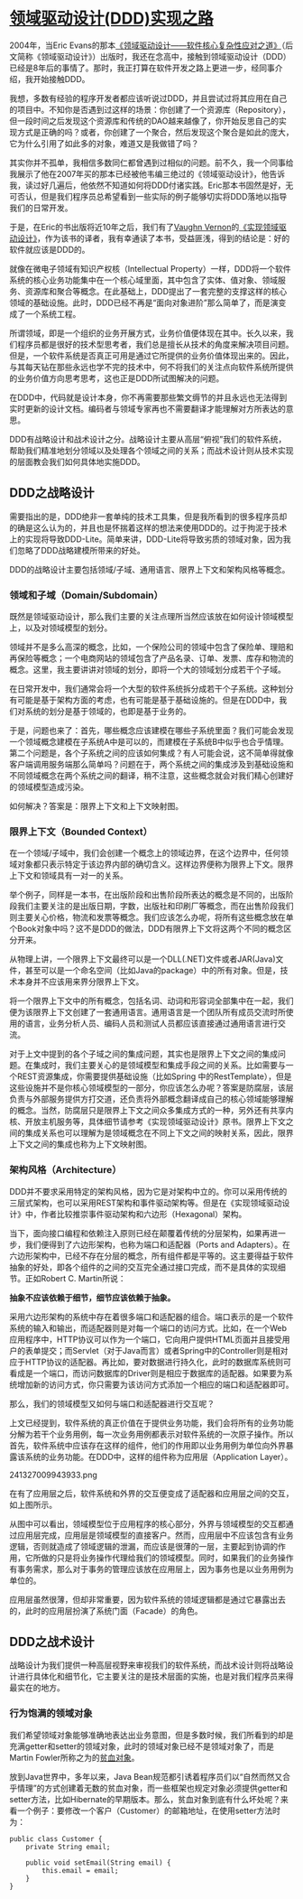 # [领域驱动设计\(DDD\)实现之路](http://www.cnblogs.com/CloudTeng/p/3865411.html)

2004年，当Eric Evans的那本[《领域驱动设计——软件核心复杂性应对之道》](http://book.douban.com/subject/1629512/)（后文简称《领域驱动设计》）出版时，我还在念高中，接触到领域驱动设计（DDD）已经是8年后的事情了。那时，我正打算在软件开发之路上更进一步，经同事介绍，我开始接触DDD。

我想，多数有经验的程序开发者都应该听说过DDD，并且尝试过将其应用在自己的项目中。不知你是否遇到过这样的场景：你创建了一个资源库（Repository），但一段时间之后发现这个资源库和传统的DAO越来越像了，你开始反思自己的实现方式是正确的吗？或者，你创建了一个聚合，然后发现这个聚合是如此的庞大，它为什么引用了如此多的对象，难道又是我做错了吗？

其实你并不孤单，我相信多数同仁都曾遇到过相似的问题。前不久，我一个同事给我展示了他在2007年买的那本已经被他韦编三绝过的《领域驱动设计》，他告诉我，读过好几遍后，他依然不知道如何将DDD付诸实践。Eric那本书固然是好，无可否认，但是我们程序员总希望看到一些实际的例子能够切实将DDD落地以指导我们的日常开发。

于是，在Eric的书出版将近10年之后，我们有了[Vaughn Vernon](http://vaughnvernon.co/)的[《实现领域驱动设计》](http://book.douban.com/subject/25844633/)，作为该书的译者，我有幸通读了本书，受益匪浅，得到的结论是：好的软件就应该是DDD的。

就像在微电子领域有知识产权核（Intellectual Property）一样，DDD将一个软件系统的核心业务功能集中在一个核心域里面，其中包含了实体、值对象、领域服务、资源库和聚合等概念。在此基础上，DDD提出了一套完整的支撑这样的核心领域的基础设施。此时，DDD已经不再是“面向对象进阶”那么简单了，而是演变成了一个系统工程。

所谓领域，即是一个组织的业务开展方式，业务价值便体现在其中。长久以来，我们程序员都是很好的技术型思考者，我们总是擅长从技术的角度来解决项目问题。但是，一个软件系统是否真正可用是通过它所提供的业务价值体现出来的。因此，与其每天钻在那些永远也学不完的技术中，何不将我们的关注点向软件系统所提供的业务价值方向思考思考，这也正是DDD所试图解决的问题。

在DDD中，代码就是设计本身，你不再需要那些繁文缛节的并且永远也无法得到实时更新的设计文档。编码者与领域专家再也不需要翻译才能理解对方所表达的意思。

DDD有战略设计和战术设计之分。战略设计主要从高层“俯视”我们的软件系统，帮助我们精准地划分领域以及处理各个领域之间的关系；而战术设计则从技术实现的层面教会我们如何具体地实施DDD。

## **DDD之战略设计**

需要指出的是，DDD绝非一套单纯的技术工具集，但是我所看到的很多程序员却的确是这么认为的，并且也是怀揣着这样的想法来使用DDD的。过于拘泥于技术上的实现将导致DDD-Lite。简单来讲，DDD-Lite将导致劣质的领域对象，因为我们忽略了DDD战略建模所带来的好处。

DDD的战略设计主要包括领域/子域、通用语言、限界上下文和架构风格等概念。

### 领域和子域（Domain/Subdomain）

既然是领域驱动设计，那么我们主要的关注点理所当然应该放在如何设计领域模型上，以及对领域模型的划分。

领域并不是多么高深的概念，比如，一个保险公司的领域中包含了保险单、理赔和再保险等概念；一个电商网站的领域包含了产品名录、订单、发票、库存和物流的概念。这里，我主要讲讲对领域的划分，即将一个大的领域划分成若干个子域。

在日常开发中，我们通常会将一个大型的软件系统拆分成若干个子系统。这种划分有可能是基于架构方面的考虑，也有可能是基于基础设施的。但是在DDD中，我们对系统的划分是基于领域的，也即是基于业务的。

于是，问题也来了：首先，哪些概念应该建模在哪些子系统里面？我们可能会发现一个领域概念建模在子系统A中是可以的，而建模在子系统B中似乎也合乎情理。第二个问题是，各个子系统之间的应该如何集成？有人可能会说，这不简单得就像客户端调用服务端那么简单吗？问题在于，两个系统之间的集成涉及到基础设施和不同领域概念在两个系统之间的翻译，稍不注意，这些概念就会对我们精心创建好的领域模型造成污染。

如何解决？答案是：限界上下文和上下文映射图。

### 限界上下文（Bounded Context）

在一个领域/子域中，我们会创建一个概念上的领域边界，在这个边界中，任何领域对象都只表示特定于该边界内部的确切含义。这样边界便称为限界上下文。限界上下文和领域具有一对一的关系。

举个例子，同样是一本书，在出版阶段和出售阶段所表达的概念是不同的，出版阶段我们主要关注的是出版日期，字数，出版社和印刷厂等概念，而在出售阶段我们则主要关心价格，物流和发票等概念。我们应该怎么办呢，将所有这些概念放在单个Book对象中吗？这不是DDD的做法，DDD有限界上下文将这两个不同的概念区分开来。

从物理上讲，一个限界上下文最终可以是一个DLL\(.NET\)文件或者JAR\(Java\)文件，甚至可以是一个命名空间（比如Java的package）中的所有对象。但是，技术本身并不应该用来界分限界上下文。

将一个限界上下文中的所有概念，包括名词、动词和形容词全部集中在一起，我们便为该限界上下文创建了一套通用语言。通用语言是一个团队所有成员交流时所使用的语言，业务分析人员、编码人员和测试人员都应该直接通过通用语言进行交流。

对于上文中提到的各个子域之间的集成问题，其实也是限界上下文之间的集成问题。在集成时，我们主要关心的是领域模型和集成手段之间的关系。比如需要与一个REST资源集成，你需要提供基础设施（比如Spring 中的RestTemplate），但是这些设施并不是你核心领域模型的一部分，你应该怎么办呢？答案是防腐层，该层负责与外部服务提供方打交道，还负责将外部概念翻译成自己的核心领域能够理解的概念。当然，防腐层只是限界上下文之间众多集成方式的一种，另外还有共享内核、开放主机服务等，具体细节请参考《实现领域驱动设计》原书。限界上下文之间的集成关系也可以理解为是领域概念在不同上下文之间的映射关系，因此，限界上下文之间的集成也称为上下文映射图。

### 架构风格（Architecture）

DDD并不要求采用特定的架构风格，因为它是对架构中立的。你可以采用传统的三层式架构，也可以采用REST架构和事件驱动架构等。但是在《实现领域驱动设计》中，作者比较推崇事件驱动架构和六边形（Hexagonal）架构。

当下，面向接口编程和依赖注入原则已经在颠覆着传统的分层架构，如果再进一步，我们便得到了六边形架构，也称为端口和适配器（Ports and Adapters）。在六边形架构中，已经不存在分层的概念，所有组件都是平等的。这主要得益于软件抽象的好处，即各个组件的之间的交互完全通过接口完成，而不是具体的实现细节。正如Robert C. Martin所说：

**抽象不应该依赖于细节，细节应该依赖于抽象。**

采用六边形架构的系统中存在着很多端口和适配器的组合。端口表示的是一个软件系统的输入和输出，而适配器则是对每一个端口的访问方式。比如，在一个Web应用程序中，HTTP协议可以作为一个端口，它向用户提供HTML页面并且接受用户的表单提交；而Servlet（对于Java而言）或者Spring中的Controller则是相对应于HTTP协议的适配器。再比如，要对数据进行持久化，此时的数据库系统则可看成是一个端口，而访问数据库的Driver则是相应于数据库的适配器。如果要为系统增加新的访问方式，你只需要为该访问方式添加一个相应的端口和适配器即可。

那么，我们的领域模型又如何与端口和适配器进行交互呢？

上文已经提到，软件系统的真正价值在于提供业务功能，我们会将所有的业务功能分解为若干个业务用例，每一次业务用例都表示对软件系统的一次原子操作。所以首先，软件系统中应该存在这样的组件，他们的作用即以业务用例为单位向外界暴露该系统的业务功能。在DDD中，这样的组件称为应用层（Application Layer）。

241327009943933.png

在有了应用层之后，软件系统和外界的交互便变成了适配器和应用层之间的交互，如上图所示。

从图中可以看出，领域模型位于应用程序的核心部分，外界与领域模型的交互都通过应用层完成，应用层是领域模型的直接客户。然而，应用层中不应该包含有业务逻辑，否则就造成了领域逻辑的泄漏，而应该是很薄的一层，主要起到协调的作用，它所做的只是将业务操作代理给我们的领域模型。同时，如果我们的业务操作有事务需求，那么对于事务的管理应该放在应用层上，因为事务也是以业务用例为单位的。

应用层虽然很薄，但却非常重要，因为软件系统的领域逻辑都是通过它暴露出去的，此时的应用层扮演了系统门面（Facade）的角色。

## **DDD之战术设计**

战略设计为我们提供一种高层视野来审视我们的软件系统，而战术设计则将战略设计进行具体化和细节化，它主要关注的是技术层面的实施，也是对我们程序员来得最实在的地方。

### 行为饱满的领域对象

我们希望领域对象能够准确地表达出业务意图，但是多数时候，我们所看到的却是充满getter和setter的领域对象，此时的领域对象已经不是领域对象了，而是Martin Fowler所称之为的[贫血对象](http://martinfowler.com/bliki/AnemicDomainModel.html)。

放到Java世界中，多年以来，Java Bean规范都引诱着程序员们以“自然而然又合乎情理”的方式创建着无数的贫血对象，而一些框架也规定对象必须提供getter和setter方法，比如Hibernate的早期版本。那么，贫血对象到底有什么坏处呢？来看一个例子：要修改一个客户（Customer）的邮箱地址，在使用setter方法时为：

```
public class Customer {
    private String email;

    public void setEmail(String email) {
        this.email = email;
    }
}
```



